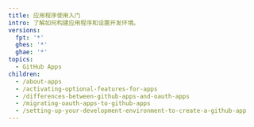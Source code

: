 ```yaml
---
title: 应用程序使用入门
intro: 了解如何构建应用程序和设置开发环境。
versions:
  fpt: '*'
  ghes: '*'
  ghae: '*'
topics:
  - GitHub Apps
children:
  - /about-apps
  - /activating-optional-features-for-apps
  - /differences-between-github-apps-and-oauth-apps
  - /migrating-oauth-apps-to-github-apps
  - /setting-up-your-development-environment-to-create-a-github-app
---
```


